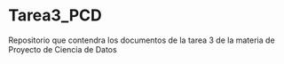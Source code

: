 # Tarea3_PCD
Repositorio que contendra los documentos de la tarea 3 de la materia de Proyecto de Ciencia de Datos
